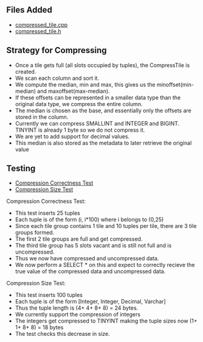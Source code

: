 ## Files Added

* [compressed_tile.cpp](https://github.com/rohit-cmu/compression-peloton/blob/master/src/storage/compressed_tile.cpp)
* [compressed_tile.h](https://github.com/rohit-cmu/compression-peloton/blob/master/src/include/storage/compressed_tile.h)

## Strategy for Compressing

* Once a tile gets full (all slots occupied by tuples), the CompressTile is created.
* We scan each column and sort it.
* We compute the median, min and max, this gives us the minoffset(min-median) and maxoffset(max-median).
* If these offsets can be represented in a smaller data type than the original data type, we compress the entire column.
* The median is chosen as the base, and essentially only the offsets are stored in the column.
* Currently we can compress SMALLINT and INTEGER and BIGINT. TINYINT is already 1 byte so we do not compress it.
* We are yet to add support for decimal values.
* This median is also stored as the metadata to later retrieve the original value

## Testing

* [Compression Correctness Test](https://github.com/rohit-cmu/compression-peloton/blob/master/test/sql/compression_sql_test.cpp)
* [Compression Size Test](https://github.com/rohit-cmu/compression-peloton/blob/master/test/storage/compression_test.cpp)


Compression Correctness Test:
* This test inserts 25 tuples
* Each tuple is of the form (i, i*100) where i belongs to (0,25)
* Since each tile group contains 1 tile and 10 tuples per tile, there are 3 tile groups formed.
* The first 2 tile groups are full and get compressed.
* The third tile group has 5 slots vacant and is still not full and is uncompressed.
* Thus we now have compressed and uncompressed data.
* We now perform a SELECT * on this and expect to correctly recieve the true value of the compressed data and uncompressed data.

Compression Size Test:
* This test inserts 100 tuples
* Each tuple is of the form [Integer, Integer, Decimal, Varchar]
* Thus the tuple length is (4+ 4+ 8+ 8) = 24 bytes.
* We currently support the compression of integers
* The integers get compressed to TINYINT making the tuple sizes now (1+ 1+ 8+ 8) = 18 bytes
* The test checks this decrease in size.




